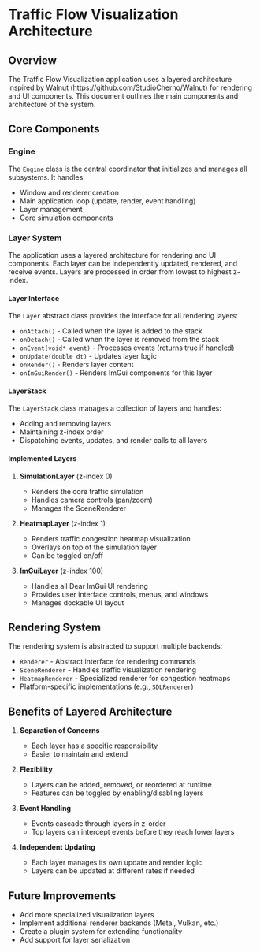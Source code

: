 # Traffic Flow Visualization Architecture

## Overview

The Traffic Flow Visualization application uses a layered architecture inspired by Walnut (https://github.com/StudioCherno/Walnut) for rendering and UI components. This document outlines the main components and architecture of the system.

## Core Components

### Engine

The `Engine` class is the central coordinator that initializes and manages all subsystems. It handles:
- Window and renderer creation
- Main application loop (update, render, event handling)
- Layer management
- Core simulation components

### Layer System

The application uses a layered architecture for rendering and UI components. Each layer can be independently updated, rendered, and receive events. Layers are processed in order from lowest to highest z-index.

#### Layer Interface

The `Layer` abstract class provides the interface for all rendering layers:
- `onAttach()` - Called when the layer is added to the stack
- `onDetach()` - Called when the layer is removed from the stack
- `onEvent(void* event)` - Processes events (returns true if handled)
- `onUpdate(double dt)` - Updates layer logic
- `onRender()` - Renders layer content
- `onImGuiRender()` - Renders ImGui components for this layer

#### LayerStack

The `LayerStack` class manages a collection of layers and handles:
- Adding and removing layers
- Maintaining z-index order
- Dispatching events, updates, and render calls to all layers

#### Implemented Layers

1. **SimulationLayer** (z-index 0)
   - Renders the core traffic simulation
   - Handles camera controls (pan/zoom)
   - Manages the SceneRenderer

2. **HeatmapLayer** (z-index 1)
   - Renders traffic congestion heatmap visualization
   - Overlays on top of the simulation layer
   - Can be toggled on/off

3. **ImGuiLayer** (z-index 100)
   - Handles all Dear ImGui UI rendering
   - Provides user interface controls, menus, and windows
   - Manages dockable UI layout

## Rendering System

The rendering system is abstracted to support multiple backends:

- `Renderer` - Abstract interface for rendering commands
- `SceneRenderer` - Handles traffic visualization rendering
- `HeatmapRenderer` - Specialized renderer for congestion heatmaps
- Platform-specific implementations (e.g., `SDLRenderer`)

## Benefits of Layered Architecture

1. **Separation of Concerns**
   - Each layer has a specific responsibility
   - Easier to maintain and extend

2. **Flexibility**
   - Layers can be added, removed, or reordered at runtime
   - Features can be toggled by enabling/disabling layers

3. **Event Handling**
   - Events cascade through layers in z-order
   - Top layers can intercept events before they reach lower layers

4. **Independent Updating**
   - Each layer manages its own update and render logic
   - Layers can be updated at different rates if needed

## Future Improvements

- Add more specialized visualization layers
- Implement additional renderer backends (Metal, Vulkan, etc.)
- Create a plugin system for extending functionality
- Add support for layer serialization 